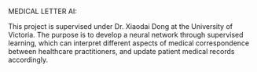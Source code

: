 MEDICAL LETTER AI:

This project is supervised under Dr. Xiaodai Dong at the University of Victoria. The purpose is to 
develop a neural network through supervised learning, which can interpret different aspects of medical
correspondence between healthcare practitioners, and update patient medical records accordingly.

